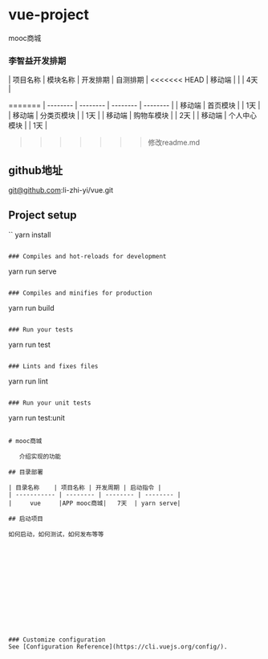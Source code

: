 # vue-project
 mooc商城

 ### 李智益开发排期

| 项目名称 | 模块名称 | 开发排期 | 自测排期 |
<<<<<<< HEAD
| 移动端   |          |         |     4天  |



=======
| -------- | -------- | -------- | -------- |
| 移动端   |   首页模块    |          |     1天   |
| 移动端   |   分类页模块   |          |     1天   |
| 移动端   |   购物车模块    |          |     2天   |
| 移动端   |   个人中心模块    |          |     1天   |
>>>>>>> 修改readme.md
## github地址
git@github.com:li-zhi-yi/vue.git

## Project setup
``
yarn install
```

### Compiles and hot-reloads for development
```
yarn run serve
```

### Compiles and minifies for production
```
yarn run build
```

### Run your tests
```
yarn run test
```

### Lints and fixes files
```
yarn run lint
```

### Run your unit tests
```
yarn run test:unit
```

# mooc商城

​	介绍实现的功能

## 目录部署

| 目录名称    | 项目名称 | 开发周期 | 启动指令 |
| ----------- | -------- | -------- | -------- |
|     vue     |APP mooc商城|   7天  | yarn serve|

## 启动项目

如何启动，如何测试，如何发布等等














### Customize configuration
See [Configuration Reference](https://cli.vuejs.org/config/).
